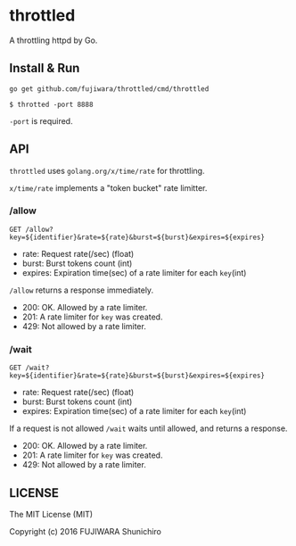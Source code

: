 # throttled

A throttling httpd by Go.

## Install & Run

```
go get github.com/fujiwara/throttled/cmd/throttled
```

```
$ throtted -port 8888
```

`-port` is required.

## API

`throttled` uses `golang.org/x/time/rate` for throttling.

`x/time/rate` implements a "token bucket" rate limitter.

### /allow

```
GET /allow?key=${identifier}&rate=${rate}&burst=${burst}&expires=${expires}
```

- rate: Request rate(/sec) (float)
- burst: Burst tokens count (int)
- expires: Expiration time(sec) of a rate limiter for each `key`(int)

`/allow` returns a response immediately.

- 200: OK. Allowed by a rate limiter.
- 201: A rate limiter for `key` was created.
- 429: Not allowed by a rate limiter.

### /wait

```
GET /wait?key=${identifier}&rate=${rate}&burst=${burst}&expires=${expires}
```

- rate: Request rate(/sec) (float)
- burst: Burst tokens count (int)
- expires: Expiration time(sec) of a rate limiter for each `key`(int)

If a request is not allowed `/wait` waits until allowed, and returns a response.

- 200: OK. Allowed by a rate limiter.
- 201: A rate limiter for `key` was created.
- 429: Not allowed by a rate limiter.

## LICENSE

The MIT License (MIT)

Copyright (c) 2016 FUJIWARA Shunichiro
